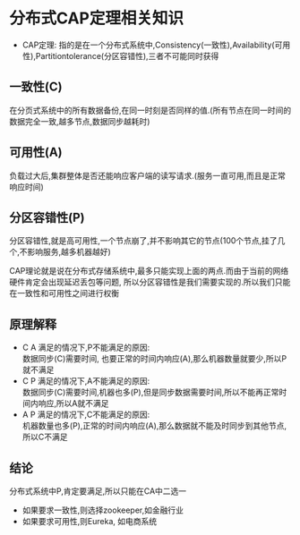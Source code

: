 # 分布式CAP定理相关知识
* CAP定理: 指的是在一个分布式系统中,Consistency(一致性),Availability(可用性),Partitiontolerance(分区容错性),三者不可能同时获得
## 一致性(C)
在分页式系统中的所有数据备份,在同一时刻是否同样的值.(所有节点在同一时间的数据完全一致,越多节点,数据同步越耗时)
## 可用性(A)
负载过大后,集群整体是否还能响应客户端的读写请求.(服务一直可用,而且是正常响应时间)
## 分区容错性(P)
分区容错性,就是高可用性,一个节点崩了,并不影响其它的节点(100个节点,挂了几个,不影响服务,越多机器越好)


CAP理论就是说在分布式存储系统中,最多只能实现上面的两点.而由于当前的网络硬件肯定会出现延迟丢包等问题,
所以分区容错性是我们需要实现的.所以我们只能在一致性和可用性之间进行权衡


## 原理解释
 * C A 满足的情况下,P不能满足的原因:  
 数据同步(C)需要时间, 也要正常的时间内响应(A),那么机器数量就要少,所以P就不满足
 * C P 满足的情况下,A不能满足的原因:  
 数据同步(C)需要时间,机器也多(P),但是同步数据需要时间,所以不能再正常时间内响应,所以A就不满足
 * A P 满足的情况下,C不能满足的原因:  
 机器数量也多(P),正常的时间内响应(A),那么数据就不能及时同步到其他节点,所以C不满足
 
 ## 结论
 分布式系统中P,肯定要满足,所以只能在CA中二选一
* 如果要求一致性,则选择zookeeper,如金融行业
* 如果要求可用性,则Eureka, 如电商系统
